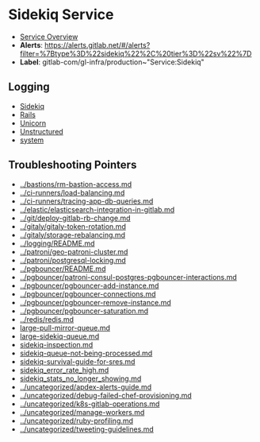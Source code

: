 <!-- MARKER: do not edit this section directly. Edit services/service-catalog.yml then run scripts/generate-docs -->
#  Sidekiq Service
* [Service Overview](https://dashboards.gitlab.net/d/sidekiq-main/sidekiq-overview)
* **Alerts**: https://alerts.gitlab.net/#/alerts?filter=%7Btype%3D%22sidekiq%22%2C%20tier%3D%22sv%22%7D
* **Label**: gitlab-com/gl-infra/production~"Service:Sidekiq"

## Logging

* [Sidekiq](https://log.gprd.gitlab.net/goto/d7e4791e63d2a2b192514ac821c9f14f)
* [Rails](https://log.gprd.gitlab.net/goto/86fbcd537588abef69339a352ef81d72)
* [Unicorn](https://log.gprd.gitlab.net/goto/c87a39cf228c45ed8691c855aa583170)
* [Unstructured](https://console.cloud.google.com/logs/viewer?project=gitlab-production&interval=PT1H&resource=gce_instance&advancedFilter=jsonPayload.hostname%3A%22sidekiq%22%0Alabels.tag%3D%22unstructured.production%22&customFacets=labels.%22compute.googleapis.com%2Fresource_name%22)
* [system](https://log.gprd.gitlab.net/goto/72d0f3fdfd8db18db9800cc04d8b6f55)

## Troubleshooting Pointers

* [../bastions/rm-bastion-access.md](../bastions/rm-bastion-access.md)
* [../ci-runners/load-balancing.md](../ci-runners/load-balancing.md)
* [../ci-runners/tracing-app-db-queries.md](../ci-runners/tracing-app-db-queries.md)
* [../elastic/elasticsearch-integration-in-gitlab.md](../elastic/elasticsearch-integration-in-gitlab.md)
* [../git/deploy-gitlab-rb-change.md](../git/deploy-gitlab-rb-change.md)
* [../gitaly/gitaly-token-rotation.md](../gitaly/gitaly-token-rotation.md)
* [../gitaly/storage-rebalancing.md](../gitaly/storage-rebalancing.md)
* [../logging/README.md](../logging/README.md)
* [../patroni/geo-patroni-cluster.md](../patroni/geo-patroni-cluster.md)
* [../patroni/postgresql-locking.md](../patroni/postgresql-locking.md)
* [../pgbouncer/README.md](../pgbouncer/README.md)
* [../pgbouncer/patroni-consul-postgres-pgbouncer-interactions.md](../pgbouncer/patroni-consul-postgres-pgbouncer-interactions.md)
* [../pgbouncer/pgbouncer-add-instance.md](../pgbouncer/pgbouncer-add-instance.md)
* [../pgbouncer/pgbouncer-connections.md](../pgbouncer/pgbouncer-connections.md)
* [../pgbouncer/pgbouncer-remove-instance.md](../pgbouncer/pgbouncer-remove-instance.md)
* [../pgbouncer/pgbouncer-saturation.md](../pgbouncer/pgbouncer-saturation.md)
* [../redis/redis.md](../redis/redis.md)
* [large-pull-mirror-queue.md](large-pull-mirror-queue.md)
* [large-sidekiq-queue.md](large-sidekiq-queue.md)
* [sidekiq-inspection.md](sidekiq-inspection.md)
* [sidekiq-queue-not-being-processed.md](sidekiq-queue-not-being-processed.md)
* [sidekiq-survival-guide-for-sres.md](sidekiq-survival-guide-for-sres.md)
* [sidekiq_error_rate_high.md](sidekiq_error_rate_high.md)
* [sidekiq_stats_no_longer_showing.md](sidekiq_stats_no_longer_showing.md)
* [../uncategorized/apdex-alerts-guide.md](../uncategorized/apdex-alerts-guide.md)
* [../uncategorized/debug-failed-chef-provisioning.md](../uncategorized/debug-failed-chef-provisioning.md)
* [../uncategorized/k8s-gitlab-operations.md](../uncategorized/k8s-gitlab-operations.md)
* [../uncategorized/manage-workers.md](../uncategorized/manage-workers.md)
* [../uncategorized/ruby-profiling.md](../uncategorized/ruby-profiling.md)
* [../uncategorized/tweeting-guidelines.md](../uncategorized/tweeting-guidelines.md)
<!-- END_MARKER -->
